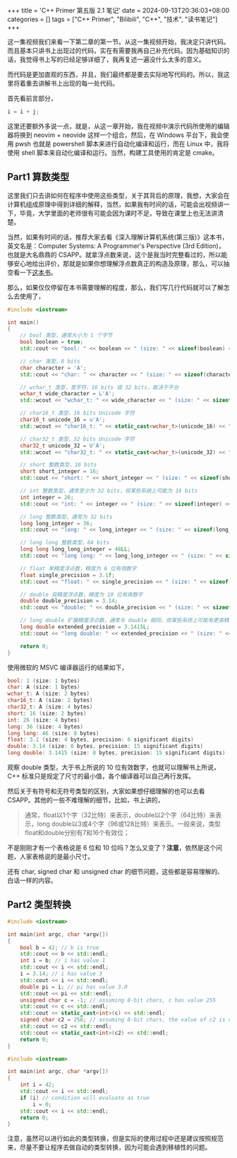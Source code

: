 +++
title = 'C++ Primer 第五版 2.1  笔记'
date = 2024-09-13T20:36:03+08:00
categories = []
tags = ["C++ Primer", "Bilibili", "C++", "技术", "读书笔记"]
+++

这一集视频我们来看一下第二章的第一节。从这一集视频开始，我决定只讲代码。而且基本只讲书上出现过的代码，实在有需要我再自己补充代码。因为基础知识的话，我觉得书上写的已经足够详细了，我再复述一遍没什么太多的意义。

而代码是更加直观的东西，并且，我们最终都是要去实际地写代码的。所以，我这里将着重去讲解书上出现的每一处代码。

首先看前言部分，

```cpp
i = i + j;
```

这里还要额外多说一点，就是，从这一章开始，我在视频中演示代码所使用的编辑器将换到 neovim + neovide 这样一个组合，然后，在 Windows 平台下，我会使用 pwsh 也就是 powershell 脚本来进行自动化编译和运行，而在 Linux 中，我将使用 shell 脚本来自动化编译和运行。当然，构建工具使用的肯定是 cmake。

## Part1 算数类型

这里我们只去讲如何在程序中使用这些类型，关于其背后的原理，我想，大家会在计算机组成原理中得到详细的解释，当然，如果我有时间的话，可能会出视频讲一下，毕竟，大学里面的老师很有可能会因为课时不足，导致在课堂上也无法讲清楚。

当然，如果有时间的话，推荐大家去看《深入理解计算机系统(第三版)》这本书，英文名是：Computer Systems: A Programmer's Perspective (3rd Edition)，也就是大名鼎鼎的 CSAPP。就拿浮点数来说，这个是我当时完整看过的，所以能够安心地给出评价，那就是如果你想理解浮点数真正的构造及原理，那么，可以抽空看一下[这本书](https://book.douban.com/subject/26912767)。

那么，如果仅仅停留在本书需要理解的程度，那么，我们写几行代码就可以了解怎么去使用了，

```cpp
#include <iostream>

int main()
{
    // bool 类型，通常大小为 1 个字节
    bool boolean = true;
    std::cout << "bool: " << boolean << " (size: " << sizeof(boolean) << " bytes)" << std::endl;

    // char 类型，8 bits
    char character = 'A';
    std::cout << "char: " << character << " (size: " << sizeof(character) << " bytes)" << std::endl;

    // wchar_t 类型，宽字符，16 bits 或 32 bits，取决于平台
    wchar_t wide_character = L'A';
    std::wcout << "wchar_t: " << wide_character << " (size: " << sizeof(wide_character) << " bytes)" << std::endl;

    // char16_t 类型，16 bits Unicode 字符
    char16_t unicode_16 = u'A';
    std::wcout << "char16_t: " << static_cast<wchar_t>(unicode_16) << " (size: " << sizeof(unicode_16) << " bytes)" << std::endl;

    // char32_t 类型，32 bits Unicode 字符
    char32_t unicode_32 = U'A';
    std::wcout << "char32_t: " << static_cast<wchar_t>(unicode_32) << " (size: " << sizeof(unicode_32) << " bytes)" << std::endl;

    // short 整数类型，16 bits
    short short_integer = 16;
    std::cout << "short: " << short_integer << " (size: " << sizeof(short_integer) << " bytes)" << std::endl;

    // int 整数类型，通常至少为 32 bits，但某些系统上可能为 16 bits
    int integer = 26;
    std::cout << "int: " << integer << " (size: " << sizeof(integer) << " bytes)" << std::endl;

    // long 整数类型，通常为 32 bits
    long long_integer = 36;
    std::cout << "long: " << long_integer << " (size: " << sizeof(long_integer) << " bytes)" << std::endl;

    // long long 整数类型，64 bits
    long long long_long_integer = 46LL;
    std::cout << "long long: " << long_long_integer << " (size: " << sizeof(long_long_integer) << " bytes)" << std::endl;

    // float 单精度浮点数，精度为 6 位有效数字
    float single_precision = 3.1f;
    std::cout << "float: " << single_precision << " (size: " << sizeof(single_precision) << " bytes, precision: " << FLT_DIG << " significant digits)" << std::endl;

    // double 双精度浮点数，精度为 10 位有效数字
    double double_precision = 3.14;
    std::cout << "double: " << double_precision << " (size: " << sizeof(double_precision) << " bytes, precision: " << DBL_DIG << " significant digits)" << std::endl;

    // long double 扩展精度浮点数，通常与 double 相同，但某些系统上可能有更高精度
    long double extended_precision = 3.1415L;
    std::cout << "long double: " << extended_precision << " (size: " << sizeof(extended_precision) << " bytes, precision: " << LDBL_DIG << " significant digits)" << std::endl;

    return 0;
}
```

使用微软的 MSVC 编译器运行的结果如下，

```cpp
bool: 1 (size: 1 bytes)
char: A (size: 1 bytes)
wchar_t: A (size: 2 bytes)
char16_t: A (size: 2 bytes)
char32_t: A (size: 4 bytes)
short: 16 (size: 2 bytes)
int: 26 (size: 4 bytes)
long: 36 (size: 4 bytes)
long long: 46 (size: 8 bytes)
float: 3.1 (size: 4 bytes, precision: 6 significant digits)
double: 3.14 (size: 8 bytes, precision: 15 significant digits)
long double: 3.1415 (size: 8 bytes, precision: 15 significant digits)
```

观察 double 类型，大于书上所说的 10 位有效数字，也就可以理解书上所说，C++ 标准只是规定了尺寸的最小值，各个编译器可以自己再行发挥。

然后关于有符号和无符号类型的区别，大家如果想仔细理解的也可以去看 CSAPP。其他的一些不难理解的细节，比如，书上讲的，

> 通常，float以1个字（32比特）来表示，double以2个字（64比特）来表示，long double以3或4个字（96或128比特）来表示。一般来说，类型float和double分别有7和16个有效位；

不是刚刚才有一个表格说是 6 位和 10 位吗？怎么又变了？**注意**，依然是这个问题，人家表格说的是最小尺寸。

还有 char, signed char 和 unsigned char 的细节问题，这些都是容易理解的、白话一样的内容。

## Part2 类型转换

```cpp
#include <iostream>

int main(int argc, char *argv[])
{
    bool b = 42; // b is true
    std::cout << b << std::endl;
    int i = b; // i has value 1
    std::cout << i << std::endl;
    i = 3.14; // i has value 3
    std::cout << i << std::endl;
    double pi = i; // pi has value 3.0
    std::cout << pi << std::endl;
    unsigned char c = -1; // assuming 8-bit chars, c has value 255
    std::cout << c << std::endl;
    std::cout << static_cast<int>(c) << std::endl;
    signed char c2 = 256; // assuming 8-bit chars, the value of c2 is undefined
    std::cout << c2 << std::endl;
    std::cout << static_cast<int>(c2) << std::endl;
    return 0;
}
```

```cpp
#include <iostream>

int main(int argc, char *argv[])
{
    int i = 42;
    std::cout << i << std::endl;
    if (i) // condition will evaluate as true
        i = 0;
    std::cout << i << std::endl;
    return 0;
}
```

注意，虽然可以进行如此的类型转换，但是实际的使用过程中还是建议按照规范来，尽量不要让程序去做自动的类型转换，因为可能会遇到移植性的问题。


